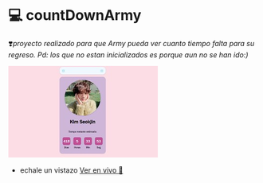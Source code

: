# 💻 countDownArmy
 ❣️*proyecto realizado para que Army pueda ver cuanto tiempo falta para su regreso. Pd: los que no estan inicializados es porque aun no se han ido:)*
 
![caputa del proyecto](/img/cap/cap.jpeg)

* echale un vistazo
 [Ver en vivo 👀](https://jspachecob.github.io/countDownArmy/)
